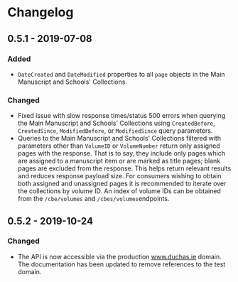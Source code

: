 # Changelog

## **0.5.1** - 2019-07-08

### Added

- `DateCreated` and `DateModified` properties to all `page` objects in the Main Manuscript and Schools' Collections.

### Changed

- Fixed issue with slow response times/status 500 errors when querying the Main Manuscript and Schools' Collections using `CreatedBefore`, `CreatedSince`, `ModifiedBefore`, or `ModifiedSince` query parameters.
- Queries to the Main Manuscript and Schools' Collections filtered with parameters other than `VolumeID` or `VolumeNumber` return only assigned pages with the response. That is to say, they include only pages which are assigned to a manuscript item or are marked as title pages; blank pages are excluded from the response. This helps return relevant results and reduces response payload size. For consumers wishing to obtain both assigned and unassigned pages it is recommended to iterate over the collections by volume ID. An index of volume IDs can be obtained from the `/cbe/volumes` and `/cbes/volumes`endpoints.

## **0.5.2** - 2019-10-24

### Changed

- The API is now accessible via the production www.duchas.ie domain. The documentation has been updated to remove references to the test domain.
